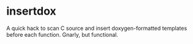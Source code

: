 insertdox
=========

A quick hack to scan C source and insert doxygen-formatted templates before each function. Gnarly, but functional.
